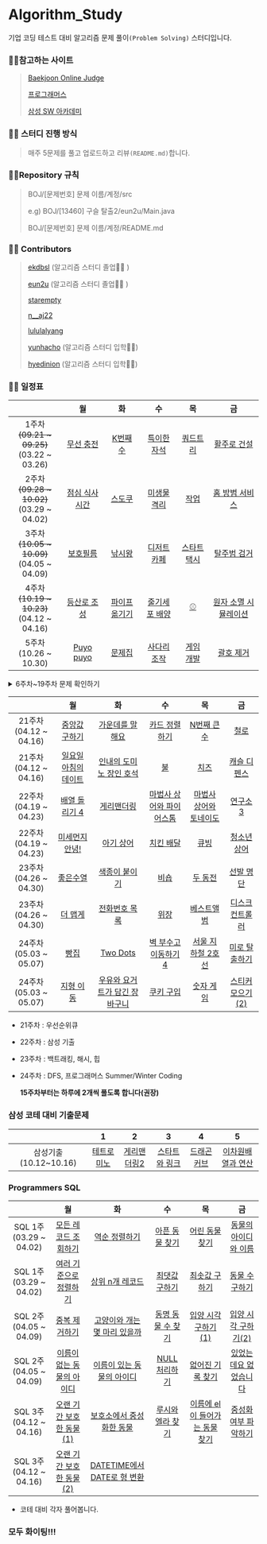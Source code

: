 # Algorithm_Study

기업 코딩 테스트 대비 알고리즘 문제 풀이`(Problem Solving)` 스터디입니다.



### :family_man_girl:참고하는 사이트

> [Baekjoon Online Judge](https://www.acmicpc.net/)
>
> [프로그래머스](https://programmers.co.kr/)
>
> [삼성 SW 아카데미](https://swexpertacademy.com/)



### :family_man_girl: 스터디 진행 방식

>매주 5문제를 풀고 업로드하고 리뷰`(README.md)`합니다.



### :family_man_girl:Repository 규칙

>  BOJ/[문제번호] 문제 이름/계정/src
>
> e.g) BOJ/[13460] 구슬 탈출2/eun2u/Main.java
>
> BOJ/[문제번호] 문제 이름/계정/README.md



###  :family_man_girl: Contributors

> [ekdbsl](https://github.com/JungDayoon) (알고리즘 스터디 졸업👩‍🎓 )
>
> [eun2u](https://github.com/eun2u) (알고리즘 스터디 졸업👩‍🎓 )
>
> [starempty](https://github.com/starempty)
>
> [n__aj22](https://github.com/njh0317)
>
> [lululalyang](https://github.com/SimEuilyang)
>
> [yunhacho](https://github.com/yunhacho) (알고리즘 스터디 입학👩‍💻)
> 
> [hyedinion](https://github.com/hyedinion) (알고리즘 스터디 입학👩‍💻)

### :family_man_girl: 일정표



|                     |                              월                               |                              화                               |                              수                               |                              목                               |                              금                               |
| :-----------------: | :----------------------------------------------------------: | :----------------------------------------------------------: | :----------------------------------------------------------: | :----------------------------------------------------------: | :----------------------------------------------------------: |
| 1주차<br>~~(09.21 ~ 09.25)~~ <br> (03.22 ~ 03.26) | [무선 충전](https://swexpertacademy.com/main/code/problem/problemDetail.do?contestProbId=AWXRDL1aeugDFAUo) |    [K번째 수](https://www.acmicpc.net/problem/1300)    | [특이한 자석](https://swexpertacademy.com/main/code/problem/problemDetail.do?contestProbId=AWIeV9sKkcoDFAVH) |       [쿼드트리](https://www.acmicpc.net/problem/1992)       | [활주로 건설](https://swexpertacademy.com/main/code/problem/problemDetail.do?contestProbId=AWIeW7FakkUDFAVH) |
| 2주차<br>~~(09.28 ~ 10.02)~~ <br> (03.29 ~ 04.02) | [점심 식사시간](https://swexpertacademy.com/main/code/problem/problemDetail.do?contestProbId=AV5-BEE6AK0DFAVl) |     [스도쿠](https://www.acmicpc.net/problem/2580)     | [미생물 격리](https://swexpertacademy.com/main/code/problem/problemDetail.do?contestProbId=AV597vbqAH0DFAVl) |         [작업](https://www.acmicpc.net/problem/2056)         | [홈 방범 서비스](https://swexpertacademy.com/main/code/problem/problemDetail.do?contestProbId=AV5V61LqAf8DFAWu) |
| 3주차<br>~~(10.05 ~ 10.09)~~ <br> (04.05 ~ 04.09)| [보호필름](https://swexpertacademy.com/main/code/problem/problemDetail.do?contestProbId=AV5V1SYKAaUDFAWu) |    [낚시왕](https://www.acmicpc.net/problem/17143)     | [디저트 카페](https://swexpertacademy.com/main/code/problem/problemDetail.do?contestProbId=AV5VwAr6APYDFAWu) |     [스타트택시](https://www.acmicpc.net/problem/19238)      | [탈주범 검거](https://swexpertacademy.com/main/code/problem/problemDetail.do?contestProbId=AV5PpLlKAQ4DFAUq) |
| 4주차<br>~~(10.19 ~ 10.23)~~ <br> (04.12 ~ 04.16) | [등산로 조성](https://swexpertacademy.com/main/code/problem/problemDetail.do?contestProbId=AV5PoOKKAPIDFAUq) | [파이프 옮기기](https://www.acmicpc.net/problem/17070) | [줄기세포 배양](https://swexpertacademy.com/main/code/problem/problemDetail.do?contestProbId=AWXRJ8EKe48DFAUo) |          [⚾](https://www.acmicpc.net/problem/17281)          | [원자 소멸 시뮬레이션](https://swexpertacademy.com/main/code/problem/problemDetail.do?contestProbId=AWXRFInKex8DFAUo) |
| 5주차<br>(10.26 ~ 10.30) |      [Puyo puyo](https://www.acmicpc.net/problem/11559)    |     [문제집](https://www.acmicpc.net/problem/1766)     |     [사다리 조작](https://www.acmicpc.net/problem/15684)     |      [게임 개발](https://www.acmicpc.net/problem/1516)       |      [괄호 제거](https://www.acmicpc.net/problem/2800)     |

<details>
    <summary>6주차~19주차 문제 확인하기</summary>

|                     |                              월                               |                              화                               |                              수                               |                              목                               |                              금                               |
| :-----------------: | :----------------------------------------------------------: | :----------------------------------------------------------: | :----------------------------------------------------------: | :----------------------------------------------------------: | :----------------------------------------------------------: |    
| 6주차<br>(11.02 ~ 11.06) |     [문자열 집합](https://www.acmicpc.net/problem/14425)     |   [숫자카드2](https://www.acmicpc.net/problem/10816)   |    [전화번호 목록](https://www.acmicpc.net/problem/5052)     | [LIS2](https://www.acmicpc.net/problem/12015) | [가사검색](https://programmers.co.kr/learn/courses/30/lessons/60060) |
| 7주차<br>(11.09 ~ 11.13) | [LDS](https://www.acmicpc.net/problem/11722) |     [스티커](https://www.acmicpc.net/problem/9465)     |    [카드 구매하기](https://www.acmicpc.net/problem/11052)    | [N으로 표현](https://programmers.co.kr/learn/courses/30/lessons/42895) | [정수 삼각형](https://programmers.co.kr/learn/courses/30/lessons/43105) |
| 8주차<br>(11.16 ~ 11.20) |     [해킹](https://www.acmicpc.net/problem/10282)     |   [지름길](https://www.acmicpc.net/problem/1446)   |    [그대, 그머가 되어](https://www.acmicpc.net/problem/14496)    |    [민준이와 마산 그리고 건우](https://www.acmicpc.net/problem/18223)    |   [지각하면 안 돼](https://www.acmicpc.net/problem/12763)   |
| 9주차<br>(11.23 ~ 11.30) |     [방문 길이](https://programmers.co.kr/learn/courses/30/lessons/49994)     |   [배달](https://programmers.co.kr/learn/courses/30/lessons/12978)   |    [스킬트리](https://programmers.co.kr/learn/courses/30/lessons/49993)    |    [점프와 순간 이동](https://programmers.co.kr/learn/courses/30/lessons/12980)    |   [기지국 설치](https://programmers.co.kr/learn/courses/30/lessons/12979)   |
| 10주차<br>(01.18 ~ 01.22) |     [벽돌깨기](https://swexpertacademy.com/main/code/problem/problemDetail.do?contestProbId=AWXRQm6qfL0DFAUo)      |   [핀볼게임](https://swexpertacademy.com/main/code/problem/problemDetail.do?contestProbId=AWXRF8s6ezEDFAUo)   |    [보물상자비밀번호](https://swexpertacademy.com/main/code/problem/problemDetail.do?contestProbId=AWXRUN9KfZ8DFAUo)    |      [내리막길](https://www.acmicpc.net/problem/1520)    |  [합분해](https://www.acmicpc.net/problem/2225)  |
| 11주차<br>(01.25 ~ 01.29) |     [말이되고픈원숭이](https://www.acmicpc.net/problem/1600)      |   [색종이 올려놓기](https://www.acmicpc.net/problem/2643)   |    [주사위윷놀이](https://www.acmicpc.net/problem/17825)    |      [소문난칠공주](https://www.acmicpc.net/problem/1941)    |  [진우의 민트초코우유](https://www.acmicpc.net/problem/20208)  |
| 12주차<br>(02.01 ~ 02.05) |     [강의실배정](https://www.acmicpc.net/problem/11000)      |   [줄세우기](https://www.acmicpc.net/problem/7570)   |    [문자열폭발](https://www.acmicpc.net/problem/9935)    |      [행렬 제곱](https://www.acmicpc.net/problem/10830)    |  [가르침](https://www.acmicpc.net/problem/1062)  |
| 13주차<br>(02.15 ~ 02.19) |     [Z](https://www.acmicpc.net/problem/1074)      |   [벽부수고이동하기](https://www.acmicpc.net/problem/2206)   |    [다리만들기](https://www.acmicpc.net/problem/2146)    |      [미친 로봇](https://www.acmicpc.net/problem/1405)    |  [기타콘서트](https://www.acmicpc.net/problem/1497)  |
| 14주차<br>(02.22 ~ 02.26) |     [최소 스패닝 트리](https://www.acmicpc.net/problem/1197)      |   [도시 분할 계획](https://www.acmicpc.net/problem/1647)   |    [행성 연결](https://www.acmicpc.net/problem/16398)    |      [전력난](https://www.acmicpc.net/problem/6497)    |  [우주신과의 교감](https://www.acmicpc.net/problem/1774)  |
| 15주차<br>(03.01 ~ 03.05) |     [타일 채우기](https://www.acmicpc.net/problem/2133)      |   [동물원](https://www.acmicpc.net/problem/1309)   |    [전깃줄](https://www.acmicpc.net/problem/2565)    |      [내려가기](https://www.acmicpc.net/problem/2096)    |  [줄어들지 않아](https://www.acmicpc.net/problem/2688)  |
| 15주차<br>(03.01 ~ 03.05) |     [다리 만들기 2](https://www.acmicpc.net/problem/17472)      |   [퍼즐](https://www.acmicpc.net/problem/1525)   |    [구슬 탈출](https://www.acmicpc.net/problem/13459)    |      [Maaaaaaaaaze](https://www.acmicpc.net/problem/16985)    |  [연구소 2](https://www.acmicpc.net/problem/17141)  |
| 16주차<br>(03.08 ~ 03.12) |     [트리](https://www.acmicpc.net/problem/1068)      |   [상근이의 여행](https://www.acmicpc.net/problem/9372)   |    [LCA](https://www.acmicpc.net/problem/11437)    |      [트리의 지름](https://www.acmicpc.net/problem/1967)    |  [전단지 돌리기](https://www.acmicpc.net/problem/19542)  |
| 16주차<br>(03.08 ~ 03.12) |     [뉴스 클러스터링](https://programmers.co.kr/learn/courses/30/lessons/17677)      |   [캐시](https://programmers.co.kr/learn/courses/30/lessons/17680)   |    [프렌즈4블록](https://programmers.co.kr/learn/courses/30/lessons/17679)    |      [오픈채팅방](https://programmers.co.kr/learn/courses/30/lessons/42888)    |  [후보키](https://programmers.co.kr/learn/courses/30/lessons/42890)  |
| 17주차<br>(03.15 ~ 03.19) | [동전 1](https://www.acmicpc.net/problem/2293) |  [공통 부분 문자열](https://www.acmicpc.net/problem/5582)  |  [행렬 곱셈 순서](https://www.acmicpc.net/problem/11049)  | [팰린드롬 분할](https://www.acmicpc.net/problem/1509) | [카드 게임](https://www.acmicpc.net/problem/11062)  |
| 17주차<br>(03.15 ~ 03.19) | [문자열 압축](https://programmers.co.kr/learn/courses/30/lessons/60057) | [괄호 변환](https://programmers.co.kr/learn/courses/30/lessons/60058) | [자물쇠와 열쇠](https://programmers.co.kr/learn/courses/30/lessons/60059) | [외벽 점검](https://programmers.co.kr/learn/courses/30/lessons/60062) | [기둥과 보 설치](https://programmers.co.kr/learn/courses/30/lessons/60061) |
| 18주차<br>(03.22 ~ 03.26) | [순위검색](https://programmers.co.kr/learn/courses/30/lessons/72412) | [합승 택시 요금](https://programmers.co.kr/learn/courses/30/lessons/72413) |  [카드 짝 맞추기](https://programmers.co.kr/learn/courses/30/lessons/72415)  |  [매출 하락 최소화](https://programmers.co.kr/learn/courses/30/lessons/72416) |  [광고삽입](https://programmers.co.kr/learn/courses/30/lessons/72414)  |
| 18주차<br>(03.22 ~ 03.26) | [사회망 서비스(SNS)](https://www.acmicpc.net/problem/2533) |  [트리의 독립집합](https://www.acmicpc.net/problem/2213)  |  [트리와 쿼리](https://www.acmicpc.net/problem/15681)  | [트리](https://www.acmicpc.net/problem/4256) |  [우수마을](https://www.acmicpc.net/problem/1949) |
| 19주차<br>(03.29 ~ 04.02) | [마법사 상어와 파이어볼](https://www.acmicpc.net/problem/20056) |  [어른 상어](https://www.acmicpc.net/problem/19237)  |  [나무 재테크](https://www.acmicpc.net/problem/16235)  | [인구 이동](https://www.acmicpc.net/problem/16234) |  [원판 돌리기](https://www.acmicpc.net/problem/17822) |
| 19주차<br>(03.29 ~ 04.02) | [튜플](https://programmers.co.kr/learn/courses/30/lessons/64065) | [불량 사용자](https://programmers.co.kr/learn/courses/30/lessons/64064) | [호텔 방 배정](https://programmers.co.kr/learn/courses/30/lessons/64063) | [징검다리 건너기](https://programmers.co.kr/learn/courses/30/lessons/64062) | [크레인 인형뽑기 게임](https://programmers.co.kr/learn/courses/30/lessons/64061) |
| 20주차<br>(04.05 ~ 04.09) | [최소비용 구하기](https://www.acmicpc.net/problem/1916) |[알고스팟](https://www.acmicpc.net/problem/1261) |  [파티](https://www.acmicpc.net/problem/1238)  |  [녹색 옷 입은 애가 젤다지?](https://www.acmicpc.net/problem/4485)  | [최소비용 구하기 2](https://www.acmicpc.net/problem/11779) | 
| 20주차<br>(04.05 ~ 04.09) | [경주로 건설](https://programmers.co.kr/learn/courses/30/lessons/67259) | [동굴 탐험](https://programmers.co.kr/learn/courses/30/lessons/67260) | [키패드 누르기](https://programmers.co.kr/learn/courses/30/lessons/67256) | [수식 최대화](https://programmers.co.kr/learn/courses/30/lessons/67257) | [보석 쇼핑](https://programmers.co.kr/learn/courses/30/lessons/67258) | 

* 5주차 : 위상정렬과 시뮬레이션
* 6주차 : 트라이, 이분탐색 
* 7주차 : DP 문제 
* 8주차 : 다익스트라
* 9주차 : 프로그래머스 Summer/Winter Coding
* 14주차 : 최소 스패닝 트리
* 15주차 : DP, BFS
* 16주차 : 트리, 2018,2019 KAKAO BLIND RECRUITMENT level2
* 17주차 : DP, 2020 KAKAO BLIND RECRUITMENT
* 18주차 : 트리에서의 DP, 2021 KAKAO BLIND RECRUITMENT
* 19주차 : 삼성기출, 2019 KAKAO 개발자 겨울 인턴십
* 20주차 : 다익스트라, 2020 KAKAO 인턴십
</details>

|                     |                              월                               |                              화                               |                              수                               |                              목                               |                              금                               |
| :-----------------: | :----------------------------------------------------------: | :----------------------------------------------------------: | :----------------------------------------------------------: | :----------------------------------------------------------: | :----------------------------------------------------------: |
| 21주차<br>(04.12 ~ 04.16) | [중앙값 구하기](https://www.acmicpc.net/problem/2696) |[가운데를 말해요](https://www.acmicpc.net/problem/1655) |  [카드 정렬하기](https://www.acmicpc.net/problem/1715)  |  [N번째 큰 수](https://www.acmicpc.net/problem/2075)  | [철로](https://www.acmicpc.net/problem/13334) | 
| 21주차<br>(04.12 ~ 04.16) | [일요일 아침의 데이트](https://www.acmicpc.net/problem/1445) |[인내의 도미노 장인 호석](https://www.acmicpc.net/problem/20165) |  [불](https://www.acmicpc.net/problem/5427)  |  [치즈](https://www.acmicpc.net/problem/2636)  | [캐슬 디펜스](https://www.acmicpc.net/problem/17135) | 
| 22주차<br>(04.19 ~ 04.23) | [배열 돌리기 4](https://www.acmicpc.net/problem/17406) |[게리맨더링](https://www.acmicpc.net/problem/17471) |  [마법사 상어와 파이어스톰](https://www.acmicpc.net/problem/20058)  |  [마법사 상어와 토네이도](https://www.acmicpc.net/problem/20057)  | [연구소 3](https://www.acmicpc.net/problem/17142) | 
| 22주차<br>(04.19 ~ 04.23) | [미세먼지 안녕!](https://www.acmicpc.net/problem/17144) |[아기 상어](https://www.acmicpc.net/problem/16236) |  [치킨 배달](https://www.acmicpc.net/problem/15686)  |  [큐빙](https://www.acmicpc.net/problem/5373)  | [청소년 상어](https://www.acmicpc.net/problem/19236) | 
| 23주차<br>(04.26 ~ 04.30) | [좋은수열](https://www.acmicpc.net/problem/2661) |[색종이 붙이기](https://www.acmicpc.net/problem/17136) |  [비숍](https://www.acmicpc.net/problem/1799)  |  [두 동전](https://www.acmicpc.net/problem/16197)  | [선발 명단](https://www.acmicpc.net/problem/3980) | 
| 23주차<br>(04.26 ~ 04.30) | [더 맵게](https://programmers.co.kr/learn/courses/30/lessons/42626) | [전화번호 목록](https://programmers.co.kr/learn/courses/30/lessons/42577) | [위장](https://programmers.co.kr/learn/courses/30/lessons/42578) | [베스트앨범](https://programmers.co.kr/learn/courses/30/lessons/42579) | [디스크 컨트롤러](https://programmers.co.kr/learn/courses/30/lessons/42627) | 
| 24주차<br>(05.03 ~ 05.07) | [빵집](https://www.acmicpc.net/problem/3109) |[Two Dots](https://www.acmicpc.net/problem/16929) |  [벽 부수고 이동하기4](https://www.acmicpc.net/problem/16946)  |  [서울 지하철 2호선](https://www.acmicpc.net/problem/16947)  | [미로 탈출하기](https://www.acmicpc.net/problem/17090) | 
| 24주차<br>(05.03 ~ 05.07) | [지형 이동](https://programmers.co.kr/learn/courses/30/lessons/62050) | [우유와 요거트가 담긴 장바구니](https://programmers.co.kr/learn/courses/30/lessons/62284) | [쿠키 구입](https://programmers.co.kr/learn/courses/30/lessons/49995) | [숫자 게임](https://programmers.co.kr/learn/courses/30/lessons/12987) | [스티커 모으기(2)](https://programmers.co.kr/learn/courses/30/lessons/12971) | 


* 21주차 : 우선순위큐
* 22주차 : 삼성 기출
* 23주차 : 백트래킹, 해시, 힙
* 24주차 : DFS, 프로그래머스 Summer/Winter Coding

    **15주차부터는 하루에 2개씩 풀도록 합니다(권장)**


### 삼성 코테 대비 기출문제
|                                      |                              1                               |                           2                            |                              3                               |                              4                               |                              5                               |
| :----------------------------------: | :----------------------------------------------------------: | :----------------------------------------------------: | :----------------------------------------------------------: | :----------------------------------------------------------: | :----------------------------------------------------------: |
|          삼성기출(10.12~10.16)          |     [테트로미노](https://www.acmicpc.net/problem/14500)      |   [게리맨더링2](https://www.acmicpc.net/problem/17779)   |    [스타트와 링크](https://www.acmicpc.net/problem/14889)    |      [드래곤커브](https://www.acmicpc.net/problem/15685)    |  [이차원배열과 연산](https://www.acmicpc.net/problem/17140)  |


### Programmers SQL
|                     |                              월                               |                              화                               |                              수                               |                              목                               |                              금                               |
| :-----------------: | :----------------------------------------------------------: | :----------------------------------------------------------: | :----------------------------------------------------------: | :----------------------------------------------------------: | :----------------------------------------------------------: |
| SQL 1주<br>(03.29 ~ 04.02) |  [모든 레코드 조회하기](https://programmers.co.kr/learn/courses/30/lessons/59034)   |   [역순 정렬하기](https://programmers.co.kr/learn/courses/30/lessons/59035)   |    [아픈 동물 찾기](https://programmers.co.kr/learn/courses/30/lessons/59036)    |      [어린 동물 찾기](https://programmers.co.kr/learn/courses/30/lessons/59037)    |  [동물의 아이디와 이름](https://programmers.co.kr/learn/courses/30/lessons/59403)  |
| SQL 1주<br>(03.29 ~ 04.02) |     [여러 기준으로 정렬하기](https://programmers.co.kr/learn/courses/30/lessons/59404)      |   [상위 n개 레코드](https://programmers.co.kr/learn/courses/30/lessons/59405)   |    [최댓값 구하기](https://programmers.co.kr/learn/courses/30/lessons/59415)    |      [최솟값 구하기](https://programmers.co.kr/learn/courses/30/lessons/59038)    |  [동물 수 구하기](https://programmers.co.kr/learn/courses/30/lessons/59406)  |
| SQL 2주<br>(04.05 ~ 04.09) | [중복 제거하기](https://programmers.co.kr/learn/courses/30/lessons/59408) |  [고양이와 개는 몇 마리 있을까](https://programmers.co.kr/learn/courses/30/lessons/59040)  |  [동명 동물 수 찾기](https://programmers.co.kr/learn/courses/30/lessons/59041)  | [입양 시각 구하기(1)](https://programmers.co.kr/learn/courses/30/lessons/59412) | [입양 시각 구하기(2)](https://programmers.co.kr/learn/courses/30/lessons/59413)  |
| SQL 2주<br>(04.05 ~ 04.09) | [이름이 없는 동물의 아이디](https://programmers.co.kr/learn/courses/30/lessons/59039) | [이름이 있는 동물의 아이디](https://programmers.co.kr/learn/courses/30/lessons/59407) | [NULL 처리하기](https://programmers.co.kr/learn/courses/30/lessons/59410) | [없어진 기록 찾기](https://programmers.co.kr/learn/courses/30/lessons/59042) | [있었는데요 없었습니다](https://programmers.co.kr/learn/courses/30/lessons/59043) |
| SQL 3주<br>(04.12 ~ 04.16) | [오랜 기간 보호한 동물(1)](https://programmers.co.kr/learn/courses/30/lessons/59044) | [보호소에서 중성화한 동물](https://programmers.co.kr/learn/courses/30/lessons/59045) | [루시와 엘라 찾기](https://programmers.co.kr/learn/courses/30/lessons/59046) | [이름에 el이 들어가는 동물 찾기](https://programmers.co.kr/learn/courses/30/lessons/59047) | [중성화 여부 파악하기](https://programmers.co.kr/learn/courses/30/lessons/59409) |
| SQL 3주<br>(04.12 ~ 04.16) | [오랜 기간 보호한 동물(2)](https://programmers.co.kr/learn/courses/30/lessons/59411) | [DATETIME에서 DATE로 형 변환](https://programmers.co.kr/learn/courses/30/lessons/59414) | | | |
* 코테 대비 각자 풀어봅니다.



### **모두 화이팅!!!**

